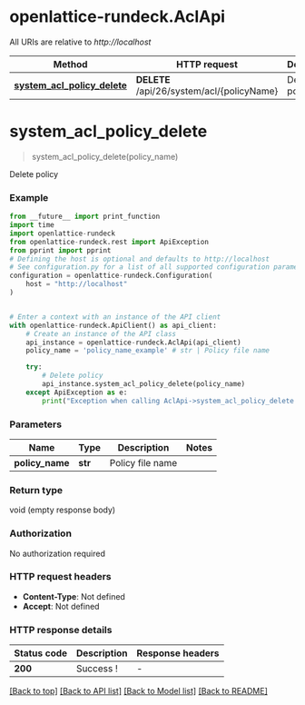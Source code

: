 # openlattice-rundeck.AclApi

All URIs are relative to *http://localhost*

Method | HTTP request | Description
------------- | ------------- | -------------
[**system_acl_policy_delete**](AclApi.md#system_acl_policy_delete) | **DELETE** /api/26/system/acl/{policyName} | Delete policy


# **system_acl_policy_delete**
> system_acl_policy_delete(policy_name)

Delete policy

### Example

```python
from __future__ import print_function
import time
import openlattice-rundeck
from openlattice-rundeck.rest import ApiException
from pprint import pprint
# Defining the host is optional and defaults to http://localhost
# See configuration.py for a list of all supported configuration parameters.
configuration = openlattice-rundeck.Configuration(
    host = "http://localhost"
)


# Enter a context with an instance of the API client
with openlattice-rundeck.ApiClient() as api_client:
    # Create an instance of the API class
    api_instance = openlattice-rundeck.AclApi(api_client)
    policy_name = 'policy_name_example' # str | Policy file name

    try:
        # Delete policy
        api_instance.system_acl_policy_delete(policy_name)
    except ApiException as e:
        print("Exception when calling AclApi->system_acl_policy_delete: %s\n" % e)
```

### Parameters

Name | Type | Description  | Notes
------------- | ------------- | ------------- | -------------
 **policy_name** | **str**| Policy file name | 

### Return type

void (empty response body)

### Authorization

No authorization required

### HTTP request headers

 - **Content-Type**: Not defined
 - **Accept**: Not defined

### HTTP response details
| Status code | Description | Response headers |
|-------------|-------------|------------------|
**200** | Success ! |  -  |

[[Back to top]](#) [[Back to API list]](../README.md#documentation-for-api-endpoints) [[Back to Model list]](../README.md#documentation-for-models) [[Back to README]](../README.md)

